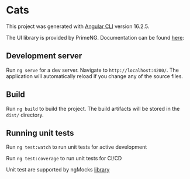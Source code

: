 # Cats

This project was generated with [Angular CLI](https://github.com/angular/angular-cli) version 16.2.5.

The UI library is provided by PrimeNG. Documentation can be found [here](https://primeng.org): 

## Development server

Run `ng serve` for a dev server. Navigate to `http://localhost:4200/`. The application will automatically reload if you change any of the source files.

## Build

Run `ng build` to build the project. The build artifacts will be stored in the `dist/` directory.

## Running unit tests

Run `ng test:watch` to run unit tests for active development

Run `ng test:coverage` to run unit tests for CI/CD

Unit test are supported by ngMocks [library](https://ng-mocks.sudo.eu)
